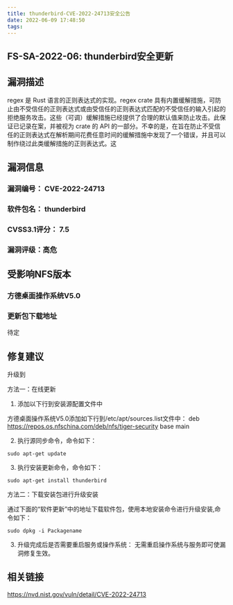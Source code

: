 ```yaml
---
title: thunderbird-CVE-2022-24713安全公告
date: 2022-06-09 17:48:50
tags:
---
```

## FS-SA-2022-06: thunderbird安全更新

## 漏洞描述

regex 是 Rust 语言的正则表达式的实现。regex crate 具有内置缓解措施，可防止由不受信任的正则表达式或由受信任的正则表达式匹配的不受信任的输入引起的拒绝服务攻击。这些（可调）缓解措施已经提供了合理的默认值来防止攻击。此保证已记录在案，并被视为 crate 的 API 的一部分。不幸的是，在旨在防止不受信任的正则表达式在解析期间花费任意时间的缓解措施中发现了一个错误，并且可以制作绕过此类缓解措施的正则表达式。这

## 漏洞信息

###    漏洞编号： CVE-2022-24713

###    软件包名： thunderbird

###    CVSS3.1评分： 7.5

###    漏洞评级：高危

## 受影响NFS版本

###    方德桌面操作系统V5.0

### 更新包下载地址

待定

## 修复建议

升级到 

方法一：在线更新

1. 添加以下行到安装源配置文件中

方德桌面操作系统V5.0添加如下行到/etc/apt/sources.list文件中：
deb https://repos.os.nfschina.com/deb/nfs/tiger-security base main

2. 执行源同步命令，命令如下：

```
sudo apt-get update
```

3. 执行安装更新命令，命令如下：

```
sudo apt-get install thunderbird
```

方法二：下载安装包进行升级安装

通过下面的“软件更新”中的地址下载软件包，使用本地安装命令进行升级安装,命令如下：

```
sudo dpkg -i Packagename
```

3. 升级完成后是否需要重启服务或操作系统：
   无需重启操作系统与服务即可使漏洞修复生效。

## 相关链接

https://nvd.nist.gov/vuln/detail/CVE-2022-24713

